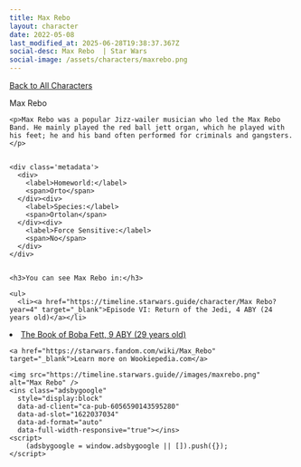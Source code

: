 ```yaml
---
title: Max Rebo
layout: character
date: 2022-05-08
last_modified_at: 2025-06-28T19:38:37.367Z
social-desc: Max Rebo  | Star Wars
social-image: /assets/characters/maxrebo.png
---
```

<a href="/character" class="smaller">Back to All Characters</a>

<div class="character-profile container">
  <div class="col-10">
    <p>
    Max Rebo             
    </p>

    <p>Max Rebo was a popular Jizz-wailer musician who led the Max Rebo Band. He mainly played the red ball jett organ, which he played with his feet; he and his band often performed for criminals and gangsters.</p>


    <div class='metadata'>
      <div>
        <label>Homeworld:</label>
        <span>Orto</span>
      </div><div>
        <label>Species:</label>
        <span>Ortolan</span>
      </div><div>
        <label>Force Sensitive:</label>
        <span>No</span>
      </div>
    </div>


    <h3>You can see Max Rebo in:</h3>

    <ul>
      <li><a href="https://timeline.starwars.guide/character/Max Rebo?year=4" target="_blank">Episode VI: Return of the Jedi, 4 ABY (24 years old)</a></li>
  <li><a href="https://timeline.starwars.guide/character/Max Rebo?year=9" target="_blank">The Book of Boba Fett, 9 ABY (29 years old)</a></li>
    </ul>

    <a href="https://starwars.fandom.com/wiki/Max_Rebo" target="_blank">Learn more on Wookiepedia.com</a>
  </div>
  <div class="character_image col-2">
    
    <img src="https://timeline.starwars.guide//images/maxrebo.png" alt="Max Rebo" />
    <ins class="adsbygoogle"
      style="display:block"
      data-ad-client="ca-pub-6056590143595280"
      data-ad-slot="1622037034"
      data-ad-format="auto"
      data-full-width-responsive="true"></ins>
    <script>
        (adsbygoogle = window.adsbygoogle || []).push({});
    </script>
  </div>
</div>
